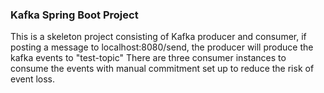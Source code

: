 ### Kafka Spring Boot Project

This is a skeleton project consisting of Kafka producer and consumer, 
if posting a message to localhost:8080/send, the producer will produce the kafka events to "test-topic"
There are three consumer instances to consume the events with manual commitment set up to reduce the risk of event loss. 

